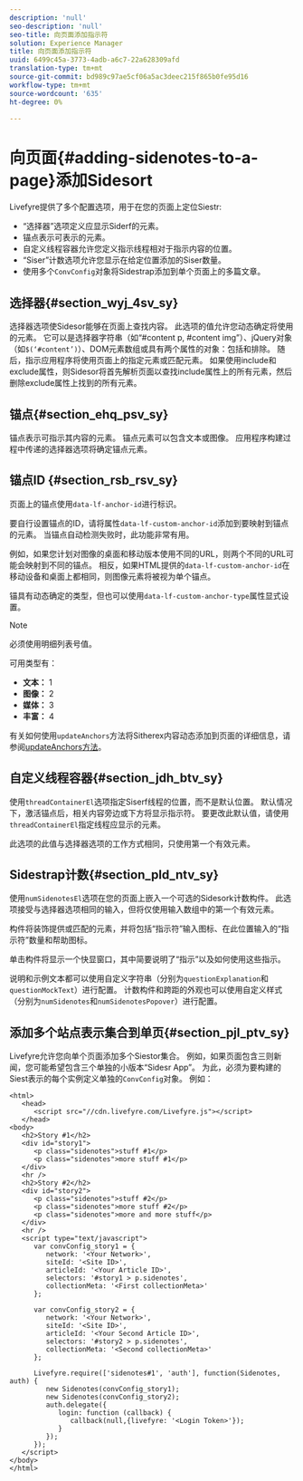 ```yaml
---
description: 'null'
seo-description: 'null'
seo-title: 向页面添加指示符
solution: Experience Manager
title: 向页面添加指示符
uuid: 6499c45a-3773-4adb-a6c7-22a628309afd
translation-type: tm+mt
source-git-commit: bd989c97ae5cf06a5ac3deec215f865b0fe95d16
workflow-type: tm+mt
source-wordcount: '635'
ht-degree: 0%

---
```



# 向页面{#adding-sidenotes-to-a-page}添加Sidesort

Livefyre提供了多个配置选项，用于在您的页面上定位Siestr:

* “选择器”选项定义应显示Siderf的元素。
* 锚点表示可表示的元素。
* 自定义线程容器允许您定义指示线程相对于指示内容的位置。
* “Siser”计数选项允许您显示在给定位置添加的Siser数量。
* 使用多个`ConvConfig`对象将Sidestrap添加到单个页面上的多篇文章。

## 选择器{#section_wyj_4sv_sy}

选择器选项使Sidesor能够在页面上查找内容。 此选项的值允许您动态确定将使用的元素。 它可以是选择器字符串（如“#content p, #content img”）、jQuery对象（如`$(‘#content’)`）、DOM元素数组或具有两个属性的对象：包括和排除。 随后，指示应用程序将使用页面上的指定元素或匹配元素。 如果使用include和exclude属性，则Sidesor将首先解析页面以查找include属性上的所有元素，然后删除exclude属性上找到的所有元素。

## 锚点{#section_ehq_psv_sy}

锚点表示可指示其内容的元素。 锚点元素可以包含文本或图像。 应用程序构建过程中传递的选择器选项将确定锚点元素。

## 锚点ID {#section_rsb_rsv_sy}

页面上的锚点使用`data-lf-anchor-id`进行标识。

要自行设置锚点的ID，请将属性`data-lf-custom-anchor-id`添加到要映射到锚点的元素。 当锚点自动检测失败时，此功能非常有用。

例如，如果您计划对图像的桌面和移动版本使用不同的URL，则两个不同的URL可能会映射到不同的锚点。 相反，如果HTML提供的`data-lf-custom-anchor-id`在移动设备和桌面上都相同，则图像元素将被视为单个锚点。

锚具有动态确定的类型，但也可以使用`data-lf-custom-anchor-type`属性显式设置。

>[!NOTE]
>
>必须使用明细列表号值。

可用类型有：

* **文本：** 1
* **图像：** 2
* **媒体：** 3
* **丰富：** 4

有关如何使用`updateAnchors`方法将Sitherex内容动态添加到页面的详细信息，请参阅[updateAnchors方法](/help/implementation/c-app-integrations/c-sidenotes-integration/update-anchors-method.md)。

## 自定义线程容器{#section_jdh_btv_sy}

使用`threadContainerEl`选项指定Siserf线程的位置，而不是默认位置。 默认情况下，激活锚点后，相关内容旁边或下方将显示指示符。 要更改此默认值，请使用`threadContainerEl`指定线程应显示的元素。

此选项的此值与选择器选项的工作方式相同，只使用第一个有效元素。

## Sidestrap计数{#section_pld_ntv_sy}

使用`numSidenotesEl`选项在您的页面上嵌入一个可选的Sidesork计数构件。 此选项接受与选择器选项相同的输入，但将仅使用输入数组中的第一个有效元素。

构件将装饰提供或匹配的元素，并将包括“指示符”输入图标、在此位置输入的“指示符”数量和帮助图标。

单击构件将显示一个快显窗口，其中简要说明了“指示”以及如何使用这些指示。

说明和示例文本都可以使用自定义字符串（分别为`questionExplanation`和`questionMockText`）进行配置。 计数构件和跨距的外观也可以使用自定义样式（分别为`numSidenotes`和`numSidenotesPopover`）进行配置。

## 添加多个站点表示集合到单页{#section_pjl_ptv_sy}

Livefyre允许您向单个页面添加多个Siestor集合。 例如，如果页面包含三则新闻，您可能希望包含三个单独的小版本“Sidesr App”。 为此，必须为要构建的Siest表示的每个实例定义单独的`ConvConfig`对象。 例如：

```
<html> 
   <head> 
      <script src="//cdn.livefyre.com/Livefyre.js"></script> 
   </head> 
<body> 
   <h2>Story #1</h2> 
   <div id="story1"> 
      <p class="sidenotes">stuff #1</p> 
      <p class="sidenotes">more stuff #1</p> 
   </div> 
   <hr /> 
   <h2>Story #2</h2> 
   <div id="story2"> 
      <p class="sidenotes">stuff #2</p> 
      <p class="sidenotes">more stuff #2</p> 
      <p class="sidenotes">more and more stuff</p> 
   </div> 
   <hr /> 
   <script type="text/javascript"> 
      var convConfig_story1 = { 
         network: '<Your Network>', 
         siteId: '<Site ID>', 
         articleId: '<Your Article ID>', 
         selectors: '#story1 > p.sidenotes', 
         collectionMeta: '<First collectionMeta>' 
      }; 
  
      var convConfig_story2 = { 
         network: '<Your Network>', 
         siteId: '<Site ID>', 
         articleId: '<Your Second Article ID>', 
         selectors: '#story2 > p.sidenotes', 
         collectionMeta: '<Second collectionMeta>' 
      }; 
  
      Livefyre.require(['sidenotes#1', 'auth'], function(Sidenotes, auth) { 
         new Sidenotes(convConfig_story1); 
         new Sidenotes(convConfig_story2); 
         auth.delegate({ 
            login: function (callback) { 
               callback(null,{livefyre: '<Login Token>'}); 
            } 
         }); 
      }); 
   </script> 
</body> 
</html>
```
